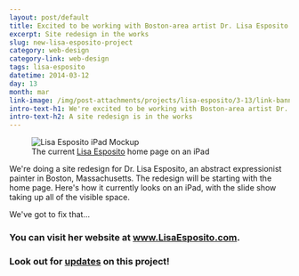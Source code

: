 ```yaml
---
layout: post/default
title: Excited to be working with Boston-area artist Dr. Lisa Esposito
excerpt: Site redesign in the works
slug: new-lisa-esposito-project
category: web-design
category-link: web-design
tags: lisa-esposito
datetime: 2014-03-12
day: 13
month: mar
link-image: /img/post-attachments/projects/lisa-esposito/3-13/link-banner@2x.jpg
intro-text-h1: We're excited to be working with Boston-area artist Dr. Lisa Esposito
intro-text-h2: A site redesign is in the works
---
```

<article id="lisa-esposito-project-introduction">
	<div class="row side-padding" id="one">
		<figure id="original-esposito-ipad">
			<img src="{{ site.blog_cdn }}/img/post-attachments/projects/lisa-esposito/3-13/index-old.png" alt="Lisa Esposito iPad Mockup">
			<figcaption>The current <a href="http://www.lisaesposito.com" target="_blank" class="underlined">Lisa Esposito</a> home page on an iPad</figcaption>
		</figure>
		<div class="verbiage">
			<p>We're doing a site redesign for Dr. Lisa Esposito, an abstract expressionist painter in Boston, Massachusetts. The redesign will be starting with the home page. Here's how it currently looks on an iPad, with the slide show taking up all of the visible space.</p>
			<p>We've got to fix that...</p>
		</div>
	</div>
	<div class="row side-padding" id="two">
		<h3 class="standard">You can visit her website at <a class="underlined" href="http://www.lisaesposito.com" target="_blank">www.LisaEsposito.com</a>.</h3>
		<h3>Look out for <a href="/tags/lisa-esposito" class="underlined">updates</a> on this project!</h3>
	</div>
</article>
